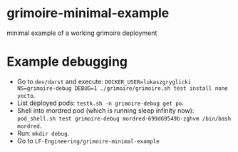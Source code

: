 # grimoire-minimal-example
minimal example of a working grimoire deployment

# Example debugging

- Go to `dev/darst` and execute: `DOCKER_USER=lukaszgryglicki NS=grimoire-debug DEBUG=1 ./grimoire/grimoire.sh test install none yocto`.
- List deployed pods: `testk.sh -n grimoire-debug get po`.
- Shell into mordred pod (which is running sleep infinity now): `pod_shell.sh test grimoire-debug mordred-699d69549b-zghvm /bin/bash mordred`.
- Run: `mkdir debug`.
- Go to `LF-Engineering/grimoire-minimal-example`
